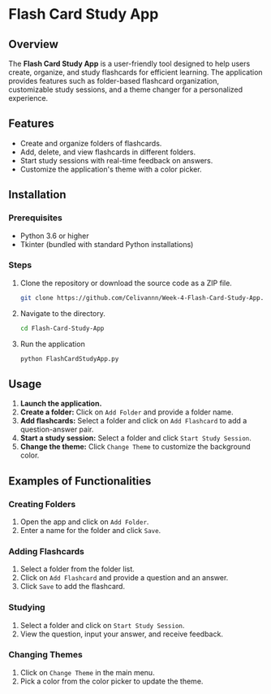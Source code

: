 # Flash Card Study App

## Overview
The **Flash Card Study App** is a user-friendly tool designed to help users create, organize, and study flashcards for efficient learning. The application provides features such as folder-based flashcard organization, customizable study sessions, and a theme changer for a personalized experience.

## Features
- Create and organize folders of flashcards.
- Add, delete, and view flashcards in different folders.
- Start study sessions with real-time feedback on answers.
- Customize the application's theme with a color picker.

## Installation

### Prerequisites
- Python 3.6 or higher
- Tkinter (bundled with standard Python installations)

### Steps
1. Clone the repository or download the source code as a ZIP file.
   ```bash
   git clone https://github.com/Celivannn/Week-4-Flash-Card-Study-App.git

2. Navigate to the directory.
   ```bash
   cd Flash-Card-Study-App
3. Run the application
   ```bash
   python FlashCardStudyApp.py
## Usage
1. **Launch the application.**
2. **Create a folder:** Click on `Add Folder` and provide a folder name.
3. **Add flashcards:** Select a folder and click on `Add Flashcard` to add a question-answer pair.
4. **Start a study session:** Select a folder and click `Start Study Session`.
5. **Change the theme:** Click `Change Theme` to customize the background color.

## Examples of Functionalities

### Creating Folders
1. Open the app and click on `Add Folder`.
2. Enter a name for the folder and click `Save`.

### Adding Flashcards
1. Select a folder from the folder list.
2. Click on `Add Flashcard` and provide a question and an answer.
3. Click `Save` to add the flashcard.

### Studying
1. Select a folder and click on `Start Study Session`.
2. View the question, input your answer, and receive feedback.

### Changing Themes
1. Click on `Change Theme` in the main menu.
2. Pick a color from the color picker to update the theme.

